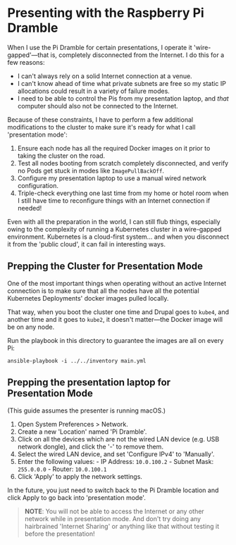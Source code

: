 # Presenting with the Raspberry Pi Dramble

When I use the Pi Dramble for certain presentations, I operate it 'wire-gapped'—that is, completely disconnected from the Internet. I do this for a few reasons:

  - I can't always rely on a solid Internet connection at a venue.
  - I can't know ahead of time what private subnets are free so my static IP allocations could result in a variety of failure modes.
  - I need to be able to control the Pis from my presentation laptop, and _that_ computer should also not be connected to the Internet.

Because of these constraints, I have to perform a few additional modifications to the cluster to make sure it's ready for what I call 'presentation mode':

  1. Ensure each node has all the required Docker images on it prior to taking the cluster on the road.
  1. Test all nodes booting from scratch completely disconnected, and verify no Pods get stuck in modes like `ImagePullBackOff`.
  1. Configure my presentation laptop to use a manual wired network configuration.
  1. Triple-check everything one last time from my home or hotel room when I still have time to reconfigure things with an Internet connection if needed!

Even with all the preparation in the world, I can still flub things, especially owing to the complexity of running a Kubernetes cluster in a wire-gapped environment. Kubernetes is a cloud-first system... and when you disconnect it from the 'public cloud', it can fail in interesting ways.

## Prepping the Cluster for Presentation Mode

One of the most important things when operating without an active Internet connection is to make sure that all the nodes have all the potential Kubernetes Deployments' docker images pulled locally.

That way, when you boot the cluster one time and Drupal goes to `kube4`, and another time and it goes to `kube2`, it doesn't matter—the Docker image will be on any node.

Run the playbook in this directory to guarantee the images are all on every Pi:

    ansible-playbook -i ../../inventory main.yml

## Prepping the presentation laptop for Presentation Mode

(This guide assumes the presenter is running macOS.)

  1. Open System Preferences > Network.
  1. Create a new 'Location' named 'Pi Dramble'.
  1. Click on all the devices which are not the wired LAN device (e.g. USB network dongle), and click the '-' to remove them.
  1. Select the wired LAN device, and set 'Configure IPv4' to 'Manually'.
  1. Enter the following values:
    - IP Address: `10.0.100.2`
    - Subnet Mask: `255.0.0.0`
    - Router: `10.0.100.1`
  1. Click 'Apply' to apply the network settings.

In the future, you just need to switch back to the Pi Dramble location and click Apply to go back into 'presentation mode'.

> **NOTE**: You will not be able to access the Internet or any other network while in presentation mode. And don't try doing any hairbrained 'Internet Sharing' or anything like that without testing it before the presentation!
